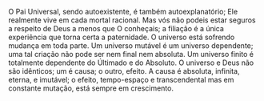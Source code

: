 ﻿O Pai Universal, sendo autoexistente, é também autoexplanatório; Ele realmente vive em cada mortal racional. Mas vós não podeis estar seguros a respeito de Deus a menos que O conheçais; a filiação é a única experiência que torna certa a paternidade. O universo está sofrendo mudança em toda parte. Um universo mutável é um universo dependente; uma tal criação não pode ser nem final nem absoluta. Um universo finito é totalmente dependente do Últimado e do Absoluto. O universo e Deus não são idênticos; um é causa; o outro, efeito. A causa é absoluta, infinita, eterna, e imutável; o efeito, tempo-espaço e transcendental mas em constante mutação, está sempre em crescimento.